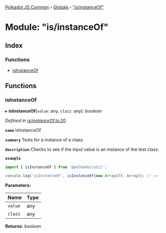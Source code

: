 [Polkadot JS Common](../README.md) › [Globals](../globals.md) › ["is/instanceOf"](_is_instanceof_.md)

# Module: "is/instanceOf"

## Index

### Functions

* [isInstanceOf](_is_instanceof_.md#isinstanceof)

## Functions

###  isInstanceOf

▸ **isInstanceOf**(`value`: any, `clazz`: any): *boolean*

*Defined in [is/instanceOf.ts:20](https://github.com/polkadot-js/common/blob/0f45b7fb/packages/util/src/is/instanceOf.ts#L20)*

**`name`** isInstanceOf

**`summary`** Tests for a instance of a class.

**`description`** 
Checks to see if the input value is an instance of the test class.

**`example`** 
<BR>

```javascript
import { isInstanceOf } from '@polkadot/util';

console.log('isInstanceOf', isInstanceOf(new Array(0), Array)); // => true
```

**Parameters:**

Name | Type |
------ | ------ |
`value` | any |
`clazz` | any |

**Returns:** *boolean*
